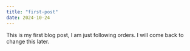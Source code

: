 ```yaml
---
title: "first-post"
date: 2024-10-24
---
```


This is my first blog post, I am just following orders. I will come back to change this later.
